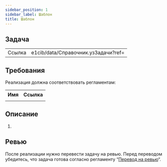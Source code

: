 ```yaml
---
sidebar_position: 1
sidebar_label: Шаблон
title: Шаблон
---
```

## Задача

<table>
    <tr>
        <td>Ссылка</td>
        <td>e1cib/data/Справочник.узЗадачи?ref=</td>
    </tr>
</table>

## Требования

Реализация должна соответствовать регламентам:

<table>
    <tr>
        <th>Имя</th>
        <th>Ссылка</th>
    </tr>
    <tr>
        <td></td>
        <td></td>
    </tr>
</table>

## Описание

1. 

## Ревью

После реализации нужно перевести задачу на ревью. Перед переводом убедитесь, что задача готова согласно регламенту “[Перевод на ревью](../code_review.md)“.